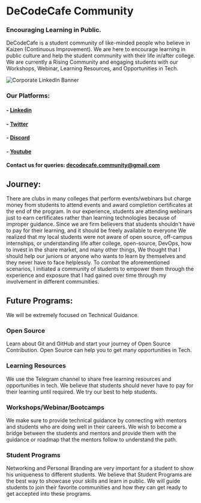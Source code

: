 # DeCodeCafe Community
### Encouraging Learning in Public.             


DeCodeCafe is a student community of like-minded people who believe in Kaizen (Continuous Improvement). We are here to encourage learning in public culture and help the student community with their life in/after college. 
We are currently a Rising Community and engaging students with our Workshops, Webinar, Learning Resources, and Opportunities in Tech.


![Corporate LinkedIn Banner](https://user-images.githubusercontent.com/71710042/169354258-fb8bba8e-0007-4be2-a44e-698ee53a251f.png)

### Our Platforms:
#### - [Linkedin](https://www.linkedin.com/company/80260383/admin/)
#### - [Twitter](https://twitter.com/decodecafe)
#### - [Discord](https://discord.gg/4ScQzUQc35)
#### - [Youtube](https://www.youtube.com/@decodecafecommunity6317)


#### Contact us for queries: decodecafe.community@gmail.com 

## Journey:
There are clubs in many colleges that perform events/webinars but charge money from students to attend events and award completion certificates at the end of the program. In our experience, students are attending webinars just to earn certificates rather than learning technologies because of improper guidance. Since we are firm believers that students shouldn't have to pay for their learning, and it should be freely available to everyone We realized that my local students were not aware of open source, off-campus internships, or understanding life after college, open-source, DevOps, how to invest in the share market, and many other things, We thought that I should help our juniors or anyone who wants to learn by themselves and they never have to face helplessly.
To combat the aforementioned scenarios, I initiated a community of students to empower them through the experience and exposure that I had gained over time through my involvement in different communities.

## Future Programs:
We will be extremely focused on Technical Guidance.

### Open Source
Learn about Git and GitHub and start your journey of Open Source Contribution. Open Source can help you to get many opportunities in Tech.

### Learning Resources
We use the Telegram channel to share free learning resources and opportunities in tech. We believe that students should never have to pay for their learning until required. We try our best to help students.

### Workshops/Webinar/Bootcamps
We make sure to provide technical guidance by connecting with mentors and students who are doing well in their careers. We wish to become a bridge between the students and mentors and provide them with the guidance or roadmap that the mentors follow to understand the path. 

### Student Programs
Networking and Personal Branding are very important for a student to show his uniqueness to different students. We believe that Student Programs are the best way to showcase your skills and learn in public. We will guide students to join their favorite communities and how they can get ready to get accepted into these programs.
